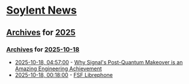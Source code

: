 # [Soylent News](../../../README.md)

## [Archives](../../index.md) for [2025](../index.md)

### [Archives](../../index.md) for [2025-10-18](index.md)

* [2025-10-18, 04:57:00](https://soylentnews.org/article.pl?sid=25/10/16/1538252&from=rss) - [Why Signal's Post-Quantum Makeover is an Amazing Engineering Achievement](https://soylentnews.org/article.pl?sid=25/10/16/1538252&from=rss)
* [2025-10-18, 00:18:00](https://soylentnews.org/article.pl?sid=25/10/16/1534249&from=rss) - [FSF Librephone](https://soylentnews.org/article.pl?sid=25/10/16/1534249&from=rss)
